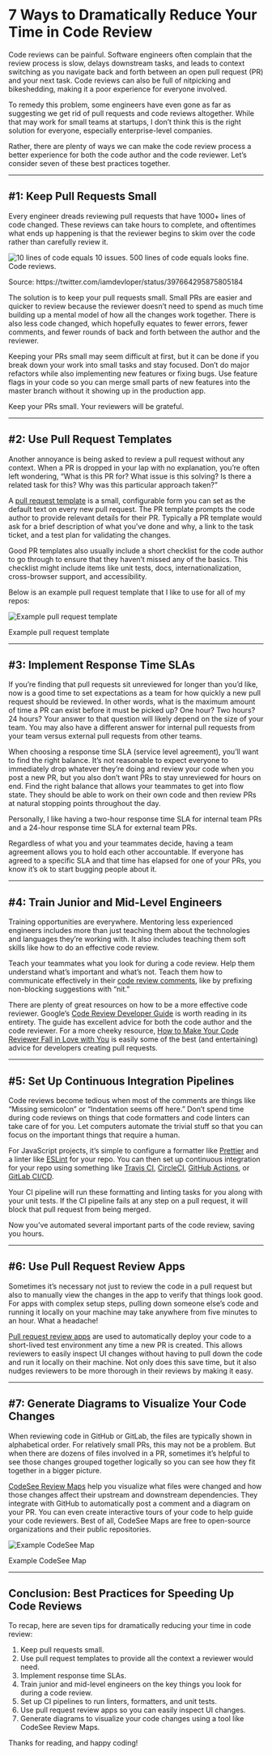 # 7 Ways to Dramatically Reduce Your Time in Code Review

Code reviews can be painful. Software engineers often complain that the review process is slow, delays downstream tasks, and leads to context switching as you navigate back and forth between an open pull request (PR) and your next task. Code reviews can also be full of nitpicking and bikeshedding, making it a poor experience for everyone involved.

To remedy this problem, some engineers have even gone as far as suggesting we get rid of pull requests and code reviews altogether. While that may work for small teams at startups, I don’t think this is the right solution for everyone, especially enterprise-level companies.

Rather, there are plenty of ways we can make the code review process a better experience for both the code author and the code reviewer. Let’s consider seven of these best practices together.

---

## #1: Keep Pull Requests Small

Every engineer dreads reviewing pull requests that have 1000+ lines of code changed. These reviews can take hours to complete, and oftentimes what ends up happening is that the reviewer begins to skim over the code rather than carefully review it.

![10 lines of code equals 10 issues. 500 lines of code equals looks fine. Code reviews.](https://cdn-images-1.medium.com/max/2364/0*uAQv427CIPm5qTvW)
<figcaption>Source: https://twitter.com/iamdevloper/status/397664295875805184</figcaption>

The solution is to keep your pull requests small. Small PRs are easier and quicker to review because the reviewer doesn’t need to spend as much time building up a mental model of how all the changes work together. There is also less code changed, which hopefully equates to fewer errors, fewer comments, and fewer rounds of back and forth between the author and the reviewer.

Keeping your PRs small may seem difficult at first, but it can be done if you break down your work into small tasks and stay focused. Don’t do major refactors while also implementing new features or fixing bugs. Use feature flags in your code so you can merge small parts of new features into the master branch without it showing up in the production app.

Keep your PRs small. Your reviewers will be grateful.

---

## #2: Use Pull Request Templates

Another annoyance is being asked to review a pull request without any context. When a PR is dropped in your lap with no explanation, you’re often left wondering, “What is this PR for? What issue is this solving? Is there a related task for this? Why was this particular approach taken?”

A [pull request template](https://levelup.gitconnected.com/managing-complexity-through-merge-request-templates-9a00cc9a5fb1) is a small, configurable form you can set as the default text on every new pull request. The PR template prompts the code author to provide relevant details for their PR. Typically a PR template would ask for a brief description of what you’ve done and why, a link to the task ticket, and a test plan for validating the changes.

Good PR templates also usually include a short checklist for the code author to go through to ensure that they haven’t missed any of the basics. This checklist might include items like unit tests, docs, internationalization, cross-browser support, and accessibility.

Below is an example pull request template that I like to use for all of my repos:

![Example pull request template](https://cdn-images-1.medium.com/max/2800/0*3GwljUpMtsLcejC7)
<figcaption>Example pull request template</figcaption>

---

## #3: Implement Response Time SLAs

If you’re finding that pull requests sit unreviewed for longer than you’d like, now is a good time to set expectations as a team for how quickly a new pull request should be reviewed. In other words, what is the maximum amount of time a PR can exist before it must be picked up? One hour? Two hours? 24 hours? Your answer to that question will likely depend on the size of your team. You may also have a different answer for internal pull requests from your team versus external pull requests from other teams.

When choosing a response time SLA (service level agreement), you’ll want to find the right balance. It’s not reasonable to expect everyone to immediately drop whatever they’re doing and review your code when you post a new PR, but you also don’t want PRs to stay unreviewed for hours on end. Find the right balance that allows your teammates to get into flow state. They should be able to work on their own code and then review PRs at natural stopping points throughout the day.

Personally, I like having a two-hour response time SLA for internal team PRs and a 24-hour response time SLA for external team PRs.

Regardless of what you and your teammates decide, having a team agreement allows you to hold each other accountable. If everyone has agreed to a specific SLA and that time has elapsed for one of your PRs, you know it’s ok to start bugging people about it.

---

## #4: Train Junior and Mid-Level Engineers

Training opportunities are everywhere. Mentoring less experienced engineers includes more than just teaching them about the technologies and languages they’re working with. It also includes teaching them soft skills like how to do an effective code review.

Teach your teammates what you look for during a code review. Help them understand what’s important and what’s not. Teach them how to communicate effectively in their [code review comments](https://conventionalcomments.org), like by prefixing non-blocking suggestions with “nit.”

There are plenty of great resources on how to be a more effective code reviewer. Google’s [Code Review Developer Guide](https://google.github.io/eng-practices/review/) is worth reading in its entirety. The guide has excellent advice for both the code author and the code reviewer. For a more cheeky resource, [How to Make Your Code Reviewer Fall in Love with You](https://mtlynch.io/code-review-love/) is easily some of the best (and entertaining) advice for developers creating pull requests.

---

## #5: Set Up Continuous Integration Pipelines

Code reviews become tedious when most of the comments are things like “Missing semicolon” or “Indentation seems off here.” Don’t spend time during code reviews on things that code formatters and code linters can take care of for you. Let computers automate the trivial stuff so that you can focus on the important things that require a human.

For JavaScript projects, it’s simple to configure a formatter like [Prettier](https://prettier.io/) and a linter like [ESLint](https://eslint.org/) for your repo. You can then set up continuous integration for your repo using something like [Travis CI](https://travis-ci.org/), [CircleCI](https://circleci.com/), [GitHub Actions](https://github.com/features/actions), or [GitLab CI/CD](https://docs.gitlab.com/ee/ci/).

Your CI pipeline will run these formatting and linting tasks for you along with your unit tests. If the CI pipeline fails at any step on a pull request, it will block that pull request from being merged.

Now you’ve automated several important parts of the code review, saving you hours.

---

## #6: Use Pull Request Review Apps

Sometimes it’s necessary not just to review the code in a pull request but also to manually view the changes in the app to verify that things look good. For apps with complex setup steps, pulling down someone else’s code and running it locally on your machine may take anywhere from five minutes to an hour. What a headache!

[Pull request review apps](https://betterprogramming.pub/how-to-create-pr-review-apps-with-render-fe5e78a073ae) are used to automatically deploy your code to a short-lived test environment any time a new PR is created. This allows reviewers to easily inspect UI changes without having to pull down the code and run it locally on their machine. Not only does this save time, but it also nudges reviewers to be more thorough in their reviews by making it easy.

---

## #7: Generate Diagrams to Visualize Your Code Changes

When reviewing code in GitHub or GitLab, the files are typically shown in alphabetical order. For relatively small PRs, this may not be a problem. But when there are dozens of files involved in a PR, sometimes it’s helpful to see those changes grouped together logically so you can see how they fit together in a bigger picture.

[CodeSee Review Maps](https://www.codesee.io/code-reviews) help you visualize what files were changed and how those changes affect their upstream and downstream dependencies. They integrate with GitHub to automatically post a comment and a diagram on your PR. You can even create interactive tours of your code to help guide your code reviewers. Best of all, CodeSee Maps are free to open-source organizations and their public repositories.

![Example CodeSee Map](https://cdn-images-1.medium.com/max/3200/0*FqcgluxV-GOLiECW)
<figcaption>Example CodeSee Map</figcaption>

---

## Conclusion: Best Practices for Speeding Up Code Reviews

To recap, here are seven tips for dramatically reducing your time in code review:

1. Keep pull requests small.
2. Use pull request templates to provide all the context a reviewer would need.
3. Implement response time SLAs.
4. Train junior and mid-level engineers on the key things you look for during a code review.
5. Set up CI pipelines to run linters, formatters, and unit tests.
6. Use pull request review apps so you can easily inspect UI changes.
7. Generate diagrams to visualize your code changes using a tool like CodeSee Review Maps.

Thanks for reading, and happy coding!
